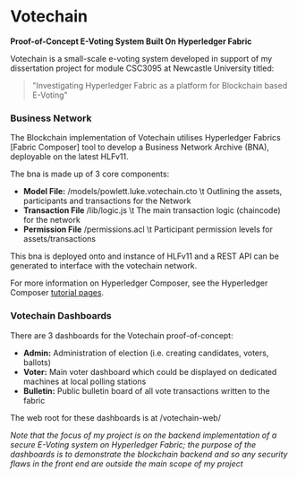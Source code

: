 # Votechain

**Proof-of-Concept E-Voting System Built On Hyperledger Fabric**

Votechain is a small-scale e-voting system developed in support of my dissertation project for module CSC3095 at Newcastle University titled:

> "Investigating Hyperledger Fabric
> as a platform for Blockchain based
> E-Voting"

### Business Network

The Blockchain implementation of Votechain utilises Hyperledger Fabrics [Fabric Composer] tool to develop a Business Network Archive (BNA), deployable on the latest HLFv11.

The bna is made up of 3 core components:

  - **Model File:**         /models/powlett.luke.votechain.cto \t Outlining the assets, participants and transactions for the Network
  - **Transaction File**    /lib/logic.js \t The main transaction logic (chaincode) for the network
  - **Permission File**     /permissions.acl \t Participant permission levels for assets/transactions

This bna is deployed onto and instance of HLFv11 and a REST API can be generated to interface with the votechain network.

For more information on Hyperledger Composer, see the Hyperledger Composer [tutorial pages].

### Votechain Dashboards

There are 3 dashboards for the Votechain proof-of-concept:

  - **Admin:**      Administration of election (i.e. creating candidates, voters, ballots)
  - **Voter:**      Main voter dashboard which could be displayed on dedicated machines at local polling stations
  - **Bulletin:**   Public bulletin board of all vote transactions written to the fabric

The web root for these dashboards is at /votechain-web/

*Note that the focus of my project is on the backend implementation of a secure E-Voting system on Hyperledger Fabric; the purpose of the dashboards is to demonstrate the blockchain backend and so any security flaws in the front end are outside the main scope of my project*

[//]: # (These are reference links used in the body of this note and get stripped out when the markdown processor does its job. There is no need to format nicely because it shouldn't be seen. Thanks SO - http://stackoverflow.com/questions/4823468/store-comments-in-markdown-syntax)


   [Hyperledger Composer]: <https://hyperledger.github.io/composer/latest/>
   [tutorial pages]: <https://hyperledger.github.io/composer/latest/introduction/introduction>
